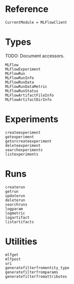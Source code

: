 # Reference

```@meta
CurrentModule = MLFlowClient
```

# Types

TODO: Document accessors.

```@docs
MLFlow
MLFlowExperiment
MLFlowRun
MLFlowRunInfo
MLFlowRunData
MLFlowRunDataMetric
MLFlowRunStatus
MLFlowArtifactFileInfo
MLFlowArtifactDirInfo
```

# Experiments

```@docs
createexperiment
getexperiment
getorcreateexperiment
deleteexperiment
searchexperiments
listexperiments
```

# Runs

```@docs
createrun
getrun
updaterun
deleterun
searchruns
logparam
logmetric
logartifact
listartifacts
```

# Utilities

```@docs
mlfget
mlfpost
uri
generatefilterfromentity_type
generatefilterfromparams
generatefilterfromattributes

```
